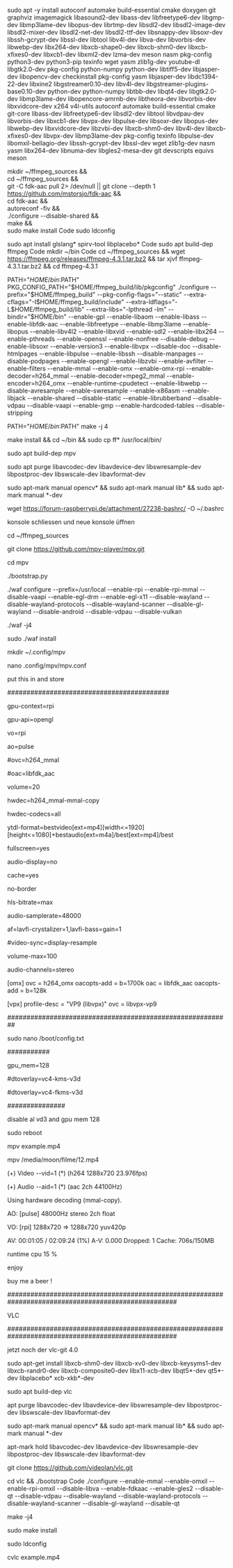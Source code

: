sudo apt -y  install autoconf automake build-essential cmake doxygen git graphviz imagemagick libasound2-dev libass-dev libfreetype6-dev libgmp-dev  libmp3lame-dev libopus-dev librtmp-dev libsdl2-dev libsdl2-image-dev libsdl2-mixer-dev libsdl2-net-dev libsdl2-ttf-dev libsnappy-dev libsoxr-dev libssh-gcrypt-dev libssl-dev libtool libv4l-dev libva-dev libvorbis-dev libwebp-dev libx264-dev libxcb-shape0-dev libxcb-shm0-dev libxcb-xfixes0-dev libxcb1-dev libxml2-dev lzma-dev meson nasm pkg-config python3-dev python3-pip texinfo wget yasm zlib1g-dev youtube-dl libgtk2.0-dev pkg-config python-numpy python-dev libtiff5-dev libjasper-dev libopencv-dev checkinstall pkg-config yasm libjasper-dev  libdc1394-22-dev libxine2 libgstreamer0.10-dev  libv4l-dev libgstreamer-plugins-base0.10-dev python-dev python-numpy libtbb-dev libqt4-dev libgtk2.0-dev libmp3lame-dev libopencore-amrnb-dev libtheora-dev libvorbis-dev libxvidcore-dev x264 v4l-utils  autoconf automake build-essential cmake git-core libass-dev libfreetype6-dev libsdl2-dev libtool libvdpau-dev libvorbis-dev libxcb1-dev libvpx-dev libpulse-dev libsoxr-dev  libopus-dev  libwebp-dev libxvidcore-dev libzvbi-dev libxcb-shm0-dev  libv4l-dev libxcb-xfixes0-dev libvpx-dev  libmp3lame-dev  pkg-config texinfo libpulse-dev libomxil-bellagio-dev libssh-gcrypt-dev libssl-dev wget zlib1g-dev nasm yasm libx264-dev   libnuma-dev libgles2-mesa-dev git devscripts equivs meson


mkdir ~/ffmpeg_sources && \
cd ~/ffmpeg_sources && \
git -C fdk-aac pull 2> /dev/null || git clone --depth 1 https://github.com/mstorsjo/fdk-aac && \
cd fdk-aac && \
autoreconf -fiv && \
./configure  --disable-shared && \
make && \
sudo make install
Code
sudo ldconfig



sudo apt install glslang* spirv-tool libplacebo*
Code
sudo apt build-dep ffmpeg
Code
mkdir ~/bin
Code
cd ~/ffmpeg_sources && wget https://ffmpeg.org/releases/ffmpeg-4.3.1.tar.bz2 && tar xjvf ffmpeg-4.3.1.tar.bz2 && cd ffmpeg-4.3.1





PATH="$HOME/bin:$PATH" PKG_CONFIG_PATH="$HOME/ffmpeg_build/lib/pkgconfig" ./configure --prefix="$HOME/ffmpeg_build" --pkg-config-flags="--static" --extra-cflags="-I$HOME/ffmpeg_build/include" --extra-ldflags="-L$HOME/ffmpeg_build/lib" --extra-libs="-lpthread -lm" --bindir="$HOME/bin" --enable-gpl --enable-libaom --enable-libass --enable-libfdk-aac --enable-libfreetype --enable-libmp3lame --enable-libopus --enable-libv4l2 --enable-libxvid --enable-sdl2 --enable-libx264 --enable-pthreads --enable-openssl --enable-nonfree --disable-debug --enable-libsoxr --enable-version3 --enable-libvpx --disable-doc --disable-htmlpages --enable-libpulse --enable-libssh --disable-manpages --disable-podpages --enable-opengl --enable-libzvbi --enable-avfilter --enable-filters --enable-mmal --enable-omx --enable-omx-rpi --enable-decoder=h264_mmal --enable-decoder=mpeg2_mmal --enable-encoder=h264_omx --enable-runtime-cpudetect --enable-libwebp --disable-avresample --enable-swresample --enable-x86asm --enable-libjack --enable-shared --disable-static --enable-librubberband --disable-vdpau --disable-vaapi --enable-gmp --enable-hardcoded-tables --disable-stripping



PATH="$HOME/bin:$PATH" make -j 4

make install && cd ~/bin && sudo cp ff* /usr/local/bin/

sudo apt build-dep mpv



sudo apt purge libavcodec-dev libavdevice-dev libswresample-dev libpostproc-dev libswscale-dev libavformat-dev 

sudo apt-mark manual opencv* && sudo apt-mark manual lib* && sudo apt-mark manual *-dev

wget https://forum-raspberrypi.de/attachment/27238-bashrc/ -O ~/.bashrc


konsole schliessen und neue konsole üffnen




cd ~/ffmpeg_sources



git clone https://github.com/mpv-player/mpv.git



cd mpv



./bootstrap.py



./waf configure --prefix=/usr/local --enable-rpi --enable-rpi-mmal --disable-vaapi --enable-egl-drm --enable-egl-x11 --disable-wayland --disable-wayland-protocols --disable-wayland-scanner --disable-gl-wayland --disable-android --disable-vdpau --disable-vulkan



./waf -j4



sudo ./waf install



mkdir ~/.config/mpv 

nano .config/mpv/mpv.conf

put this in and store


##########################################

gpu-context=rpi

gpu-api=opengl

vo=rpi

ao=pulse

#ovc=h264_mmal

#oac=libfdk_aac

volume=20

hwdec=h264_mmal-mmal-copy

hwdec-codecs=all

ytdl-format=bestvideo[ext=mp4][width<=1920][height<=1080]+bestaudio[ext=m4a]/best[ext=mp4]/best

fullscreen=yes

audio-display=no

cache=yes

no-border

hls-bitrate=max

audio-samplerate=48000

af=lavfi-crystalizer=1,lavfi-bass=gain=1

#video-sync=display-resample

volume-max=100

audio-channels=stereo




[omx]
ovc = h264_omx
oacopts-add = b=1700k
oac = libfdk_aac
oacopts-add = b=128k


[vpx]
profile-desc = "VP9 (libvpx)"
ovc = libvpx-vp9

##########################################################

sudo nano /boot/config.txt

###########

gpu_mem=128

#dtoverlay=vc4-kms-v3d

#dtoverlay=vc4-fkms-v3d

###############

disable al vd3 and gpu mem 128 


sudo reboot



mpv example.mp4



mpv /media/moon/filme/12.mp4

(+) Video --vid=1 (*) (h264 1288x720 23.976fps)

(+) Audio --aid=1 (*) (aac 2ch 44100Hz)

Using hardware decoding (mmal-copy).

AO: [pulse] 48000Hz stereo 2ch float

VO: [rpi] 1288x720 => 1288x720 yuv420p

AV: 00:01:05 / 02:09:24 (1%) A-V: 0.000 Dropped: 1 Cache: 706s/150MB



runtime cpu 15 %



enjoy



buy me a beer !



####################################################################################################

VLC

####################################################################################################







jetzt noch der vlc-git 4.0






sudo apt-get install libxcb-shm0-dev libxcb-xv0-dev libxcb-keysyms1-dev libxcb-randr0-dev libxcb-composite0-dev libx11-xcb-dev libqt5*-dev qt5*-dev libplacebo* xcb-xkb*-dev





sudo apt build-dep vlc



apt purge libavcodec-dev libavdevice-dev libswresample-dev libpostproc-dev libswscale-dev libavformat-dev



sudo apt-mark manual opencv* && sudo apt-mark manual lib* && sudo apt-mark manual *-dev




apt-mark hold libavcodec-dev libavdevice-dev libswresample-dev libpostproc-dev libswscale-dev libavformat-dev


git clone https://github.com/videolan/vlc.git



cd vlc && ./bootstrap
Code
./configure  --enable-mmal --enable-omxil --enable-rpi-omxil --disable-libva --enable-fdkaac --enable-gles2 --disable-qt --disable-vdpau --disable-wayland --disable-wayland-protocols  --disable-wayland-scanner --disable-gl-wayland  --disable-qt



make -j4


sudo make install 


sudo ldconfig


cvlc   example.mp4
